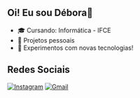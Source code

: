 ## Oi! Eu sou Débora👾

- 🎓 Cursando: Informática - IFCE
- 🔧 Projetos pessoais
- 🧠 Experimentos com novas tecnologias!
## Redes Sociais

[![Instagram](https://img.shields.io/badge/Instagram-E4405F?style=for-the-badge&logo=instagram&logoColor=white)](https://www.instagram.com/xx.deboraz_/) [![Gmail](https://img.shields.io/badge/Gmail-D14836?style=for-the-badge&logo=gmail&logoColor=white)](debora.liah09@aluno.ifce.edu.br)
